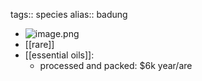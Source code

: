 tags:: species
alias:: badung

- ![image.png](https://peach-geographical-bat-397.mypinata.cloud/ipfs/QmbNqbSa7StHDEXw984rEK4h1eXYbqiTXsx163qGcG8xHH)
- [[rare]]
- [[essential oils]]:
	- processed and packed: $6k year/are